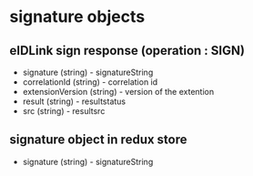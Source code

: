 # signature objects

## eIDLink sign response (operation : SIGN)
+ signature (string) - signatureString
+ correlationId (string) - correlation id 
+ extensionVersion (string) - version of the extention
+ result (string) - resultstatus
+ src (string) - resultsrc 

## signature object in redux store
+ signature (string) - signatureString